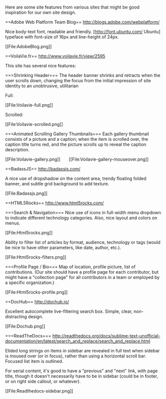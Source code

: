 Here are some site features from various sites that might be good inspiration for our own site design.


==Adobe Web Platform Team Blog==
http://blogs.adobe.com/webplatform/

Nice body-text font, readable and friendly. [http://font.ubuntu.com/ Ubuntu] typeface with font-size of 16px and line-height of 24px.

[[File:AdobeBlog.png]]


==VoilaVie.fr==
http://www.voilavie.fr/view/2595

This site has several nice features:

===Shrinking Header===
The header banner shrinks and retracts when the user scrolls down, changing the focus from the initial impression of site identity to an unobtrusive, utilitarian 

Full:

[[File:Voilavie-full.png]]

Scrolled:

[[File:Voilavie-scrolled.png]]

===Animated Scrolling Gallery Thumbnails===
Each gallery thumbnail consists of a picture and a caption; when the item is scrolled over, the caption title turns red, and the picture scrolls up to reveal the caption description.

[[File:Voilavie-gallery.png]] &nbsp;  &nbsp;  &nbsp; [[File:Voilavie-gallery-mouseover.png]]


==BadassJS==
http://badassjs.com/

A nice use of dropshadow on the content area, trendy floating folded banner, and subtle grid background to add texture.

[[File:Badassjs.png]]


==HTML5Rocks==
http://www.html5rocks.com/

===Search & Navigation===
Nice use of icons in full-width menu dropdown to indicate different technology categories. Also, nice layout and colors on menus.

[[File:Html5rocks.png]]

Ability to filter list of articles by format, audience, technology or tags (would be nice to have other parameters, like date, author, etc.).

[[File:Html5rocks-filters.png]]

===Profile Page / Bio===
Map of location, profile picture, list of contributions. (Our site should have a profile page for each contributor, but might have a "collection page" for all contributors in a team or employed by a specific organization.)

[[File:Html5rocks-profile.png]]

==DocHub==
http://dochub.io/

Excellent autocomplete live-filtering search box. Simple, clear, non-distracting design.

[[File:Dochub.png]]

===ReadTheDocs===
http://readthedocs.org/docs/sublime-text-unofficial-documentation/en/latest/search_and_replace/search_and_replace.html

Elided long strings on items in sidebar are revealed in full text when sidebar is moused over (or in focus), rather than using a horizontal scroll bar. Focused list item is outlined.

For serial content, it's good to have a "previous" and "next" link, with page title, though it doesn't necessarily have to be in sidebar (could be in footer, or on right side callout, or whatever). 

[[File:Readthedocs-sidebar.png]]
